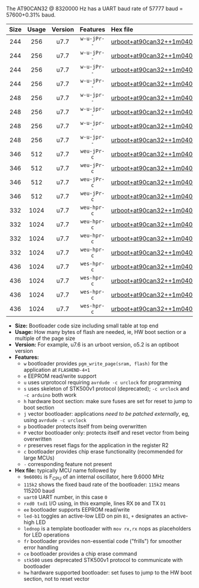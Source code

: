 The AT90CAN32 @ 8320000 Hz has a UART baud rate of 57777 baud = 57600+0.31% baud.

|Size|Usage|Version|Features|Hex file|
|:-:|:-:|:-:|:-:|:--|
|244|256|u7.7|`w-u-jPr--`|[urboot+at90can32++1m0400i++++7k2_uart0_rxe0_txe1_led+b5.hex](https://raw.githubusercontent.com/stefanrueger/urboot.hex/main/mcus/at90can32/internal_oscillator/fint++1m0400_Hz/br++++7k2_bps/urboot+at90can32++1m0400i++++7k2_uart0_rxe0_txe1_led+b5.hex)|
|244|256|u7.7|`w-u-jPr--`|[urboot+at90can32++1m0400i++++7k2_uart0_rxe0_txe1_lednop.hex](https://raw.githubusercontent.com/stefanrueger/urboot.hex/main/mcus/at90can32/internal_oscillator/fint++1m0400_Hz/br++++7k2_bps/urboot+at90can32++1m0400i++++7k2_uart0_rxe0_txe1_lednop.hex)|
|244|256|u7.7|`w-u-jPr--`|[urboot+at90can32++1m0400i++++7k2_uart1_rxd2_txd3_led+b5.hex](https://raw.githubusercontent.com/stefanrueger/urboot.hex/main/mcus/at90can32/internal_oscillator/fint++1m0400_Hz/br++++7k2_bps/urboot+at90can32++1m0400i++++7k2_uart1_rxd2_txd3_led+b5.hex)|
|244|256|u7.7|`w-u-jPr--`|[urboot+at90can32++1m0400i++++7k2_uart1_rxd2_txd3_lednop.hex](https://raw.githubusercontent.com/stefanrueger/urboot.hex/main/mcus/at90can32/internal_oscillator/fint++1m0400_Hz/br++++7k2_bps/urboot+at90can32++1m0400i++++7k2_uart1_rxd2_txd3_lednop.hex)|
|248|256|u7.7|`w-u-jpr--`|[urboot+at90can32++1m0400i++++7k2_uart0_rxe0_txe1_led+b5_fr.hex](https://raw.githubusercontent.com/stefanrueger/urboot.hex/main/mcus/at90can32/internal_oscillator/fint++1m0400_Hz/br++++7k2_bps/urboot+at90can32++1m0400i++++7k2_uart0_rxe0_txe1_led+b5_fr.hex)|
|248|256|u7.7|`w-u-jpr--`|[urboot+at90can32++1m0400i++++7k2_uart0_rxe0_txe1_lednop_fr.hex](https://raw.githubusercontent.com/stefanrueger/urboot.hex/main/mcus/at90can32/internal_oscillator/fint++1m0400_Hz/br++++7k2_bps/urboot+at90can32++1m0400i++++7k2_uart0_rxe0_txe1_lednop_fr.hex)|
|248|256|u7.7|`w-u-jpr--`|[urboot+at90can32++1m0400i++++7k2_uart1_rxd2_txd3_led+b5_fr.hex](https://raw.githubusercontent.com/stefanrueger/urboot.hex/main/mcus/at90can32/internal_oscillator/fint++1m0400_Hz/br++++7k2_bps/urboot+at90can32++1m0400i++++7k2_uart1_rxd2_txd3_led+b5_fr.hex)|
|248|256|u7.7|`w-u-jpr--`|[urboot+at90can32++1m0400i++++7k2_uart1_rxd2_txd3_lednop_fr.hex](https://raw.githubusercontent.com/stefanrueger/urboot.hex/main/mcus/at90can32/internal_oscillator/fint++1m0400_Hz/br++++7k2_bps/urboot+at90can32++1m0400i++++7k2_uart1_rxd2_txd3_lednop_fr.hex)|
|346|512|u7.7|`weu-jPr-c`|[urboot+at90can32++1m0400i++++7k2_uart0_rxe0_txe1_ee_led+b5_fr_ce.hex](https://raw.githubusercontent.com/stefanrueger/urboot.hex/main/mcus/at90can32/internal_oscillator/fint++1m0400_Hz/br++++7k2_bps/urboot+at90can32++1m0400i++++7k2_uart0_rxe0_txe1_ee_led+b5_fr_ce.hex)|
|346|512|u7.7|`weu-jPr-c`|[urboot+at90can32++1m0400i++++7k2_uart0_rxe0_txe1_ee_lednop_fr_ce.hex](https://raw.githubusercontent.com/stefanrueger/urboot.hex/main/mcus/at90can32/internal_oscillator/fint++1m0400_Hz/br++++7k2_bps/urboot+at90can32++1m0400i++++7k2_uart0_rxe0_txe1_ee_lednop_fr_ce.hex)|
|346|512|u7.7|`weu-jPr-c`|[urboot+at90can32++1m0400i++++7k2_uart1_rxd2_txd3_ee_led+b5_fr_ce.hex](https://raw.githubusercontent.com/stefanrueger/urboot.hex/main/mcus/at90can32/internal_oscillator/fint++1m0400_Hz/br++++7k2_bps/urboot+at90can32++1m0400i++++7k2_uart1_rxd2_txd3_ee_led+b5_fr_ce.hex)|
|346|512|u7.7|`weu-jPr-c`|[urboot+at90can32++1m0400i++++7k2_uart1_rxd2_txd3_ee_lednop_fr_ce.hex](https://raw.githubusercontent.com/stefanrueger/urboot.hex/main/mcus/at90can32/internal_oscillator/fint++1m0400_Hz/br++++7k2_bps/urboot+at90can32++1m0400i++++7k2_uart1_rxd2_txd3_ee_lednop_fr_ce.hex)|
|332|1024|u7.7|`weu-hpr-c`|[urboot+at90can32++1m0400i++++7k2_uart0_rxe0_txe1_ee_led+b5_fr_ce_hw.hex](https://raw.githubusercontent.com/stefanrueger/urboot.hex/main/mcus/at90can32/internal_oscillator/fint++1m0400_Hz/br++++7k2_bps/urboot+at90can32++1m0400i++++7k2_uart0_rxe0_txe1_ee_led+b5_fr_ce_hw.hex)|
|332|1024|u7.7|`weu-hpr-c`|[urboot+at90can32++1m0400i++++7k2_uart0_rxe0_txe1_ee_lednop_fr_ce_hw.hex](https://raw.githubusercontent.com/stefanrueger/urboot.hex/main/mcus/at90can32/internal_oscillator/fint++1m0400_Hz/br++++7k2_bps/urboot+at90can32++1m0400i++++7k2_uart0_rxe0_txe1_ee_lednop_fr_ce_hw.hex)|
|332|1024|u7.7|`weu-hpr-c`|[urboot+at90can32++1m0400i++++7k2_uart1_rxd2_txd3_ee_led+b5_fr_ce_hw.hex](https://raw.githubusercontent.com/stefanrueger/urboot.hex/main/mcus/at90can32/internal_oscillator/fint++1m0400_Hz/br++++7k2_bps/urboot+at90can32++1m0400i++++7k2_uart1_rxd2_txd3_ee_led+b5_fr_ce_hw.hex)|
|332|1024|u7.7|`weu-hpr-c`|[urboot+at90can32++1m0400i++++7k2_uart1_rxd2_txd3_ee_lednop_fr_ce_hw.hex](https://raw.githubusercontent.com/stefanrueger/urboot.hex/main/mcus/at90can32/internal_oscillator/fint++1m0400_Hz/br++++7k2_bps/urboot+at90can32++1m0400i++++7k2_uart1_rxd2_txd3_ee_lednop_fr_ce_hw.hex)|
|436|1024|u7.7|`wes-hpr-c`|[urboot+at90can32++1m0400i++++7k2_uart0_rxe0_txe1_ee_led+b5_fr_ce_stk500_hw.hex](https://raw.githubusercontent.com/stefanrueger/urboot.hex/main/mcus/at90can32/internal_oscillator/fint++1m0400_Hz/br++++7k2_bps/urboot+at90can32++1m0400i++++7k2_uart0_rxe0_txe1_ee_led+b5_fr_ce_stk500_hw.hex)|
|436|1024|u7.7|`wes-hpr-c`|[urboot+at90can32++1m0400i++++7k2_uart0_rxe0_txe1_ee_lednop_fr_ce_stk500_hw.hex](https://raw.githubusercontent.com/stefanrueger/urboot.hex/main/mcus/at90can32/internal_oscillator/fint++1m0400_Hz/br++++7k2_bps/urboot+at90can32++1m0400i++++7k2_uart0_rxe0_txe1_ee_lednop_fr_ce_stk500_hw.hex)|
|436|1024|u7.7|`wes-hpr-c`|[urboot+at90can32++1m0400i++++7k2_uart1_rxd2_txd3_ee_led+b5_fr_ce_stk500_hw.hex](https://raw.githubusercontent.com/stefanrueger/urboot.hex/main/mcus/at90can32/internal_oscillator/fint++1m0400_Hz/br++++7k2_bps/urboot+at90can32++1m0400i++++7k2_uart1_rxd2_txd3_ee_led+b5_fr_ce_stk500_hw.hex)|
|436|1024|u7.7|`wes-hpr-c`|[urboot+at90can32++1m0400i++++7k2_uart1_rxd2_txd3_ee_lednop_fr_ce_stk500_hw.hex](https://raw.githubusercontent.com/stefanrueger/urboot.hex/main/mcus/at90can32/internal_oscillator/fint++1m0400_Hz/br++++7k2_bps/urboot+at90can32++1m0400i++++7k2_uart1_rxd2_txd3_ee_lednop_fr_ce_stk500_hw.hex)|

- **Size:** Bootloader code size including small table at top end
- **Usage:** How many bytes of flash are needed, ie, HW boot section or a multiple of the page size
- **Version:** For example, u7.6 is an urboot version, o5.2 is an optiboot version
- **Features:**
  + `w` bootloader provides `pgm_write_page(sram, flash)` for the application at `FLASHEND-4+1`
  + `e` EEPROM read/write support
  + `u` uses urprotocol requiring `avrdude -c urclock` for programming
  + `s` uses skeleton of STK500v1 protocol (deprecated); `-c urclock` and `-c arduino` both work
  + `h` hardware boot section: make sure fuses are set for reset to jump to boot section
  + `j` vector bootloader: applications *need to be patched externally*, eg, using `avrdude -c urclock`
  + `p` bootloader protects itself from being overwritten
  + `P` vector bootloader only: protects itself and reset vector from being overwritten
  + `r` preserves reset flags for the application in the register R2
  + `c` bootloader provides chip erase functionality (recommended for large MCUs)
  + `-` corresponding feature not present
- **Hex file:** typically MCU name followed by
  + `9m6000i` is F<sub>CPU</sub> of an internal oscillator, here 9.6000 MHz
  + `115k2` shows the fixed baud rate of the bootloader: `115k2` means 115200 baud
  + `uart0` UART number, in this case `0`
  + `rxd0 txd1` I/O using, in this example, lines RX `D0` and TX `D1`
  + `ee` bootloader supports EEPROM read/write
  + `led-b1` toggles an active-low LED on pin `B1`, `+` designates an active-high LED
  + `lednop` is a template bootloader with `mov rx,rx` nops as placeholders for LED operations
  + `fr` bootloader provides non-essential code ("frills") for smoother error handling
  + `ce` bootloader provides a chip erase command
  + `stk500` uses deprecated STK500v1 protocol to communicate with bootloader
  + `hw` hardware supported bootloader: set fuses to jump to the HW boot section, not to reset vector
